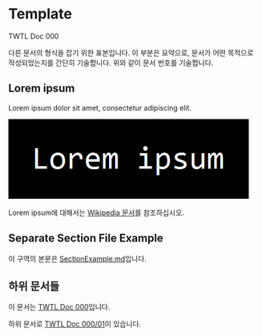 # Template

TWTL Doc 000

다른 문서의 형식을 잡기 위한 표본입니다. 이 부분은 요약으로, 문서가 어떤 목적으로 작성되었는지를 간단히 기술합니다. 위와 같이 문서 번호를 기술합니다.

## Lorem ipsum

Lorem ipsum dolor sit amet, consectetur adipiscing elit.

![Lorem ipsum](./lorem-ipsum.png)

Lorem ipsum에 대해서는 [Wikipedia 문서](https://en.wikipedia.org/wiki/Lorem_ipsum)를 참조하십시오.

## Separate Section File Example

이 구역의 본문은 [SectionExample.md](./SectionExample.md)입니다.

## 하위 문서들

이 문서는 [TWTL Doc 000](/000-template)입니다.

하위 문서로 [TWTL Doc 000/01](/000-template/01-sub)이 있습니다.
